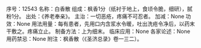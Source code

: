 序号：12543
名称：白香散
组成：枫香1分（纸衬于地上，食顷令脆，细研），腻粉1分。
出处：《养老奉亲》。
主治：一切恶疮，疼痛不可忍者。
加减：None
功效：None
用法用量：每有患者，先用口内含浆水令暖，吐出洗疮令净后，以药末干敷之。疼痛立止。
制备方法：上为细末。
临床应用：None
各家论述：None
用药禁忌：None
附注：枫香散（《圣济总录》卷一三二）。
